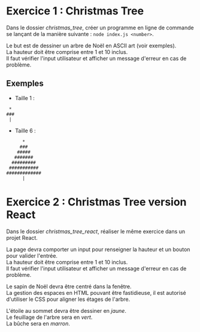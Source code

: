 # Exercice 1 : Christmas Tree

Dans le dossier _christmas_tree_, créer un programme en ligne de commande se lançant de la manière suivante : `node index.js <number>`.

Le but est de dessiner un arbre de Noël en ASCII art (voir exemples).  
La hauteur doit être comprise entre 1 et 10 inclus.  
Il faut vérifier l'input utilisateur et afficher un message d'erreur en cas de problème.

## Exemples

- Taille 1 :

```
 *
###
 |
```

- Taille 6 :

```
      *
     ###
    #####
   #######
  #########
 ###########
#############
      |
```

# Exercice 2 : Christmas Tree version React

Dans le dossier _christmas_tree_react_, réaliser le même exercice dans un projet React.

La page devra comporter un input pour renseigner la hauteur et un bouton pour valider l'entrée.  
La hauteur doit être comprise entre 1 et 10 inclus.  
Il faut vérifier l'input utilisateur et afficher un message d'erreur en cas de problème.

Le sapin de Noël devra être centré dans la fenêtre.  
La gestion des espaces en HTML pouvant être fastidieuse, il est autorisé d'utiliser le CSS pour aligner les étages de l'arbre.

L'étoile au sommet devra être dessiner en _jaune_.  
Le feuillage de l'arbre sera en _vert_.  
La bûche sera en _marron_.
